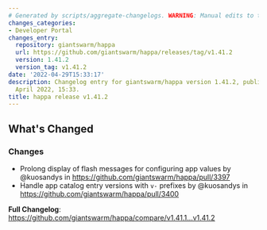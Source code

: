 ```yaml
---
# Generated by scripts/aggregate-changelogs. WARNING: Manual edits to this files will be overwritten.
changes_categories:
- Developer Portal
changes_entry:
  repository: giantswarm/happa
  url: https://github.com/giantswarm/happa/releases/tag/v1.41.2
  version: 1.41.2
  version_tag: v1.41.2
date: '2022-04-29T15:33:17'
description: Changelog entry for giantswarm/happa version 1.41.2, published on 29
  April 2022, 15:33.
title: happa release v1.41.2
---
```


<!-- Release notes generated using configuration in .github/release.yml at main -->

## What's Changed
### Changes
* Prolong display of flash messages for configuring app values by @kuosandys in https://github.com/giantswarm/happa/pull/3397
* Handle app catalog entry versions with `v-`  prefixes by @kuosandys in https://github.com/giantswarm/happa/pull/3400


**Full Changelog**: https://github.com/giantswarm/happa/compare/v1.41.1...v1.41.2
